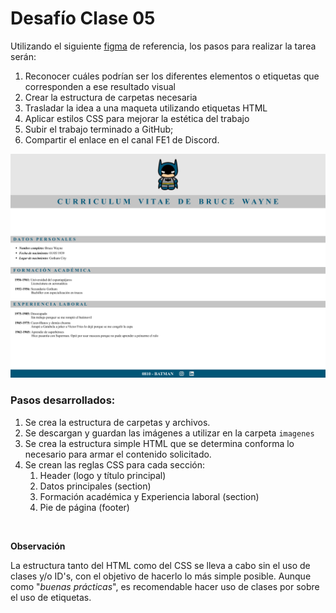# Desafío Clase 05

Utilizando el siguiente [figma](https://www.figma.com/file/VfoIoqXwXUo5Gddw9h5M5I/Clase-07----Intro-a-CSS?type=design&node-id=102-2&mode=design&t=DhU2Riv8Rpqb5Qrs-0) de referencia, los pasos para realizar la tarea serán:
1. Reconocer cuáles podrían ser los diferentes elementos o etiquetas que corresponden a ese resultado visual
2. Crear la estructura de carpetas necesaria
3. Trasladar la idea a una maqueta utilizando etiquetas HTML
4. Aplicar estilos CSS para mejorar la estética del trabajo
5. Subir el trabajo terminado a GitHub;
6. Compartir el enlace en el canal FE1 de Discord.

![Imagen de diseño en Figma](./clase05_design.png)

### Pasos desarrollados:  

1. Se crea la estructura de carpetas y archivos.
2. Se descargan y guardan las imágenes a utilizar en la carpeta `imagenes`
3. Se crea la estructura simple HTML que se determina conforma lo necesario para armar el contenido solicitado.
4. Se crean las reglas CSS para cada sección:
   1. Header (logo y título principal)
   2. Datos principales (section)
   3. Formación académica y Experiencia laboral (section)
   4. Pie de página (footer)  

<br>

**Observación**  

La estructura tanto del HTML como del CSS se lleva a cabo sin el uso de clases y/o ID's, con el objetivo de hacerlo lo más simple posible. Aunque como "*buenas prácticas*", es recomendable hacer uso de clases por sobre el uso de etiquetas.